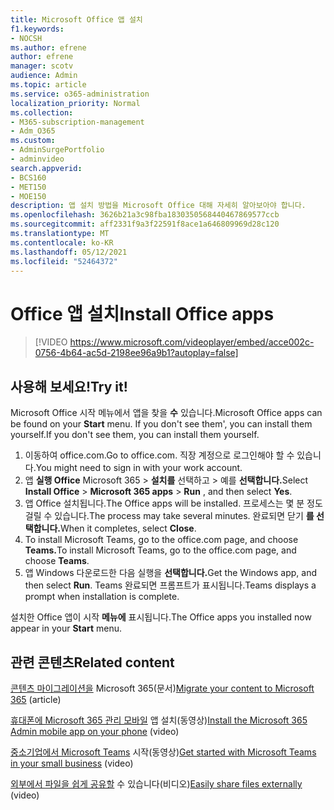 ```yaml
---
title: Microsoft Office 앱 설치
f1.keywords:
- NOCSH
ms.author: efrene
author: efrene
manager: scotv
audience: Admin
ms.topic: article
ms.service: o365-administration
localization_priority: Normal
ms.collection:
- M365-subscription-management
- Adm_O365
ms.custom:
- AdminSurgePortfolio
- adminvideo
search.appverid:
- BCS160
- MET150
- MOE150
description: 앱 설치 방법을 Microsoft Office 대해 자세히 알아보아야 합니다.
ms.openlocfilehash: 3626b21a3c98fba1830350568440467869577ccb
ms.sourcegitcommit: aff2331f9a3f22591f8ace1a646809969d28c120
ms.translationtype: MT
ms.contentlocale: ko-KR
ms.lasthandoff: 05/12/2021
ms.locfileid: "52464372"
---
```

# <a name="install-office-apps"></a><span data-ttu-id="484a5-103">Office 앱 설치</span><span class="sxs-lookup"><span data-stu-id="484a5-103">Install Office apps</span></span> 

> [!VIDEO https://www.microsoft.com/videoplayer/embed/acce002c-0756-4b64-ac5d-2198ee96a9b1?autoplay=false]

## <a name="try-it"></a><span data-ttu-id="484a5-104">사용해 보세요!</span><span class="sxs-lookup"><span data-stu-id="484a5-104">Try it!</span></span>

<span data-ttu-id="484a5-105">Microsoft Office 시작 메뉴에서 앱을 찾을 **수** 있습니다.</span><span class="sxs-lookup"><span data-stu-id="484a5-105">Microsoft Office apps can be found on your  **Start** menu.</span></span> <span data-ttu-id="484a5-106">If you don't see them&#39;, you can install them yourself.</span><span class="sxs-lookup"><span data-stu-id="484a5-106">If you don&#39;t see them, you can install them yourself.</span></span>

1. <span data-ttu-id="484a5-107">이동하여 office.com.</span><span class="sxs-lookup"><span data-stu-id="484a5-107">Go to office.com.</span></span> <span data-ttu-id="484a5-108">직장 계정으로 로그인해야 할 수 있습니다.</span><span class="sxs-lookup"><span data-stu-id="484a5-108">You might need to sign in with your work account.</span></span>
2. <span data-ttu-id="484a5-109">앱 **실행 Office** Microsoft 365   >   **설치를** 선택하고   >    예를 **선택합니다.**</span><span class="sxs-lookup"><span data-stu-id="484a5-109">Select  **Install Office**  >  **Microsoft 365 apps**  >  **Run** , and then select  **Yes**.</span></span>
3. <span data-ttu-id="484a5-110">앱 Office 설치됩니다.</span><span class="sxs-lookup"><span data-stu-id="484a5-110">The Office apps will be installed.</span></span> <span data-ttu-id="484a5-111">프로세스는 몇 분 정도 걸릴 수 있습니다.</span><span class="sxs-lookup"><span data-stu-id="484a5-111">The process may take several minutes.</span></span> <span data-ttu-id="484a5-112">완료되면 닫기 **를 선택합니다.**</span><span class="sxs-lookup"><span data-stu-id="484a5-112">When it completes, select  **Close**.</span></span>
4. <span data-ttu-id="484a5-113">To install Microsoft Teams, go to the office.com page, and choose **Teams.**</span><span class="sxs-lookup"><span data-stu-id="484a5-113">To install Microsoft Teams, go to the office.com page, and choose  **Teams**.</span></span>
5. <span data-ttu-id="484a5-114">앱 Windows 다운로드한 다음 실행을 **선택합니다.**</span><span class="sxs-lookup"><span data-stu-id="484a5-114">Get the Windows app, and then select  **Run**.</span></span> <span data-ttu-id="484a5-115">Teams 완료되면 프롬프트가 표시됩니다.</span><span class="sxs-lookup"><span data-stu-id="484a5-115">Teams displays a prompt when installation is complete.</span></span>

<span data-ttu-id="484a5-116">설치한 Office 앱이 시작 **메뉴에** 표시됩니다.</span><span class="sxs-lookup"><span data-stu-id="484a5-116">The Office apps you installed now appear in your  **Start** menu.</span></span>

## <a name="related-content"></a><span data-ttu-id="484a5-117">관련 콘텐츠</span><span class="sxs-lookup"><span data-stu-id="484a5-117">Related content</span></span>

<span data-ttu-id="484a5-118">[콘텐츠 마이그레이션을](/sharepointmigration/migrate-to-sharepoint-online.md) Microsoft 365(문서)</span><span class="sxs-lookup"><span data-stu-id="484a5-118">[Migrate your content to Microsoft 365](/sharepointmigration/migrate-to-sharepoint-online.md) (article)</span></span>

<span data-ttu-id="484a5-119">[휴대폰에 Microsoft 365 관리 모바일](admin-mobile.md) 앱 설치(동영상)</span><span class="sxs-lookup"><span data-stu-id="484a5-119">[Install the Microsoft 365 Admin mobile app on your phone](admin-mobile.md) (video)</span></span>

<span data-ttu-id="484a5-120">[중소기업에서 Microsoft Teams](get-started-teams-small-business.md) 시작(동영상)</span><span class="sxs-lookup"><span data-stu-id="484a5-120">[Get started with Microsoft Teams in your small business](get-started-teams-small-business.md) (video)</span></span>

<span data-ttu-id="484a5-121">[외부에서 파일을 쉽게 공유할](share-files-externally.md) 수 있습니다(비디오)</span><span class="sxs-lookup"><span data-stu-id="484a5-121">[Easily share files externally](share-files-externally.md) (video)</span></span>

